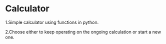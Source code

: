 # Calculator

1.Simple calculator using functions in python.

2.Choose either to keep operating on the ongoing calculation or start a new one.
